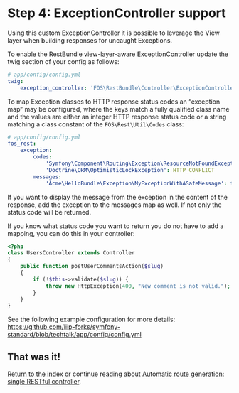 Step 4: ExceptionController support
===================================

Using this custom ExceptionController it is possible to leverage the View layer
when building responses for uncaught Exceptions.

To enable the RestBundle view-layer-aware ExceptionController update the twig
section of your config as follows:

```yaml
# app/config/config.yml
twig:
    exception_controller: 'FOS\RestBundle\Controller\ExceptionController::showAction'
```

To map Exception classes to HTTP response status codes an “exception map” may
be configured, where the keys match a fully qualified class name and the values
are either an integer HTTP response status code or a string matching a class
constant of the ``FOS\Rest\Util\Codes`` class:

```yaml
# app/config/config.yml
fos_rest:
    exception:
        codes:
            'Symfony\Component\Routing\Exception\ResourceNotFoundException': 404
            'Doctrine\ORM\OptimisticLockException': HTTP_CONFLICT
        messages:
            'Acme\HelloBundle\Exception\MyExceptionWithASafeMessage': true
```

If you want to display the message from the exception in the content of the
response, add the exception to the messages map as well. If not only the status
code will be returned.

If you know what status code you want to return you do not have to add a
mapping, you can do this in your controller:

```php
<?php
class UsersController extends Controller
{
    public function postUserCommentsAction($slug)
    {
        if (!$this->validate($slug)) {
            throw new HttpException(400, "New comment is not valid.");
        }
    }
}
```

See the following example configuration for more details:
https://github.com/liip-forks/symfony-standard/blob/techtalk/app/config/config.yml

## That was it!
[Return to the index](index.md) or continue reading about [Automatic route generation: single RESTful controller](5-automatic-route-generation_single-restful-controller.md).
